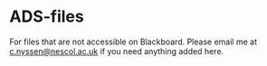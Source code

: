 # ADS-files
For files that are not accessible on Blackboard.  Please email me at c.nyssen@nescol.ac.uk if you need anything added here.
